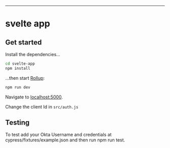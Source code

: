 
---

# svelte app

## Get started

Install the dependencies...

```bash
cd svelte-app
npm install
```

...then start [Rollup](https://rollupjs.org):

```bash
npm run dev
```

Navigate to [localhost:5000](http://localhost:5000).

Change the client Id in `src/auth.js`

## Testing

To test add your Okta Username and credentials at cypress/fixtures/example.json and then run npm run test.
